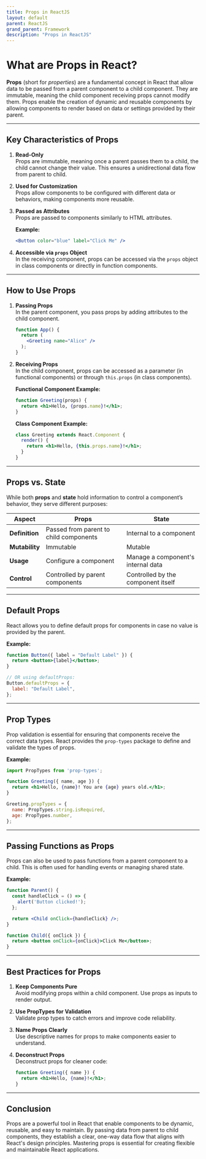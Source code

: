 ```yaml
---
title: Props in ReactJS
layout: default
parent: ReactJS
grand_parent: Framework
description: "Props in ReactJS"
---
```


# What are Props in React?

**Props** (short for *properties*) are a fundamental concept in React that allow data to be passed from a parent component to a child component. They are immutable, meaning the child component receiving props cannot modify them. Props enable the creation of dynamic and reusable components by allowing components to render based on data or settings provided by their parent.

---

## Key Characteristics of Props

1. **Read-Only**  
   Props are immutable, meaning once a parent passes them to a child, the child cannot change their value. This ensures a unidirectional data flow from parent to child.

2. **Used for Customization**  
   Props allow components to be configured with different data or behaviors, making components more reusable.

3. **Passed as Attributes**  
   Props are passed to components similarly to HTML attributes.

   **Example:**
   ```jsx
   <Button color="blue" label="Click Me" />
   ```

4. **Accessible via `props` Object**  
   In the receiving component, props can be accessed via the `props` object in class components or directly in function components.

---

## How to Use Props

1. **Passing Props**  
   In the parent component, you pass props by adding attributes to the child component.

   ```jsx
   function App() {
     return (
       <Greeting name="Alice" />
     );
   }
   ```

2. **Receiving Props**  
   In the child component, props can be accessed as a parameter (in functional components) or through `this.props` (in class components).

   **Functional Component Example:**
   ```jsx
   function Greeting(props) {
     return <h1>Hello, {props.name}!</h1>;
   }
   ```

   **Class Component Example:**
   ```jsx
   class Greeting extends React.Component {
     render() {
       return <h1>Hello, {this.props.name}!</h1>;
     }
   }
   ```

---

## Props vs. State

While both **props** and **state** hold information to control a component’s behavior, they serve different purposes:

| **Aspect**       | **Props**                                | **State**                              |
|-------------------|------------------------------------------|----------------------------------------|
| **Definition**    | Passed from parent to child components   | Internal to a component                |
| **Mutability**    | Immutable                               | Mutable                                |
| **Usage**         | Configure a component                   | Manage a component's internal data     |
| **Control**       | Controlled by parent components          | Controlled by the component itself     |

---

## Default Props

React allows you to define default props for components in case no value is provided by the parent.

**Example:**
```jsx
function Button({ label = "Default Label" }) {
  return <button>{label}</button>;
}

// OR using defaultProps:
Button.defaultProps = {
  label: "Default Label",
};
```

---

## Prop Types

Prop validation is essential for ensuring that components receive the correct data types. React provides the `prop-types` package to define and validate the types of props.

**Example:**
```jsx
import PropTypes from 'prop-types';

function Greeting({ name, age }) {
  return <h1>Hello, {name}! You are {age} years old.</h1>;
}

Greeting.propTypes = {
  name: PropTypes.string.isRequired,
  age: PropTypes.number,
};
```

---

## Passing Functions as Props

Props can also be used to pass functions from a parent component to a child. This is often used for handling events or managing shared state.

**Example:**
```jsx
function Parent() {
  const handleClick = () => {
    alert('Button clicked!');
  };

  return <Child onClick={handleClick} />;
}

function Child({ onClick }) {
  return <button onClick={onClick}>Click Me</button>;
}
```

---

## Best Practices for Props

1. **Keep Components Pure**  
   Avoid modifying props within a child component. Use props as inputs to render output.

2. **Use PropTypes for Validation**  
   Validate prop types to catch errors and improve code reliability.

3. **Name Props Clearly**  
   Use descriptive names for props to make components easier to understand.

4. **Deconstruct Props**  
   Deconstruct props for cleaner code:
   ```jsx
   function Greeting({ name }) {
     return <h1>Hello, {name}!</h1>;
   }
   ```

---

## Conclusion

Props are a powerful tool in React that enable components to be dynamic, reusable, and easy to maintain. By passing data from parent to child components, they establish a clear, one-way data flow that aligns with React's design principles. Mastering props is essential for creating flexible and maintainable React applications.